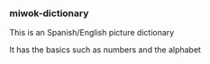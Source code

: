 ### miwok-dictionary

This is an Spanish/English picture dictionary

It has the basics such as numbers and the alphabet
